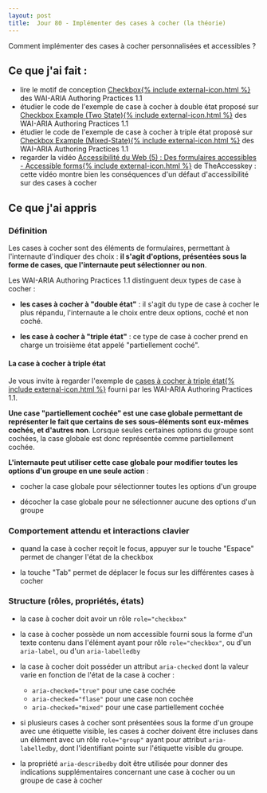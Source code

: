 ```yaml
---
layout: post
title:  Jour 80 - Implémenter des cases à cocher (la théorie)
---
```


Comment implémenter des cases à cocher personnalisées et accessibles ?

## Ce que j'ai fait :
- lire le motif de conception <a href="https://www.w3.org/TR/wai-aria-practices/#checkbox" lang="en" hreflang="en">Checkbox{% include external-icon.html %}</a> des <span lang="en">WAI-ARIA Authoring Practices 1.1</span>
- étudier le code de l'exemple de case à cocher à double état proposé sur <a href="https://www.w3.org/TR/wai-aria-practices/examples/checkbox/checkbox-1/checkbox-1.html" lang="en" hreflang="en">Checkbox Example (Two State){% include external-icon.html %}</a> des <span lang="en">WAI-ARIA Authoring Practices 1.1</span>
- étudier le code de l'exemple de case à cocher à triple état proposé sur <a href="https://www.w3.org/TR/wai-aria-practices/examples/checkbox/checkbox-2/checkbox-2.html" lang="en" hreflang="en">Checkbox Example (Mixed-State){% include external-icon.html %}</a> des <span lang="en">WAI-ARIA Authoring Practices 1.1</span>
- regarder la vidéo <a href="https://youtu.be/itGwtZY3J-M">Accessibilité du Web (5) : Des formulaires accessibles - Accessible forms{% include external-icon.html %}</a> de TheAccesskey : cette vidéo montre bien les conséquences d'un défaut d'accessibilité sur des cases à cocher

## Ce que j'ai appris
### Définition
Les cases à cocher sont des éléments de formulaires, permettant à l'internaute d'indiquer des choix : **il s'agit d'options, présentées sous la forme de cases, que l'internaute peut sélectionner ou non**.

Les <span lang="en">WAI-ARIA Authoring Practices 1.1</span> distinguent deux types de case à cocher :
- **les cases à cocher à "double état"** : il s'agit du type de case à cocher le plus répandu, l'internaute a le choix entre deux options, coché et non coché.

- **les case à cocher à "triple état"** : ce type de case à cocher prend en charge un troisième état appelé "partiellement coché".

#### La case à cocher à triple état
Je vous invite à regarder l'exemple de <a href="https://www.w3.org/TR/wai-aria-practices/examples/checkbox/checkbox-2/checkbox-2.html" hreflang="en">cases à cocher à triple état{% include external-icon.html %}</a> fourni par les <span lang="en">WAI-ARIA Authoring Practices 1.1</span>.

**Une case "partiellement cochée" est une case globale permettant de représenter le fait que certains de ses sous-éléments sont eux-mêmes cochés, et d'autres non**. Lorsque seules certaines options du groupe sont cochées, la case globale est donc représentée comme partiellement cochée.

**L'internaute peut utiliser cette case globale pour modifier toutes les options d'un groupe en une seule action** :
- cocher la case globale pour sélectionner toutes les options d'un groupe

- décocher la case globale pour ne sélectionner aucune des options d'un groupe

### Comportement attendu et interactions clavier
- quand la case à cocher reçoit le focus, appuyer sur le touche "Espace" permet de changer l'état de la checkbox

- la touche "Tab" permet de déplacer le focus sur les différentes cases à cocher

### Structure (rôles, propriétés, états)
- la case à cocher doit avoir un rôle `role="checkbox"`

- la case à cocher possède un nom accessible fourni sous la forme d'un texte contenu dans l'élément ayant pour rôle `role="checkbox"`, ou d'un `aria-label`, ou d'un `aria-labelledby`

- la case à cocher doit posséder un attribut `aria-checked` dont la valeur varie en fonction de l'état de la case à cocher :
  - `aria-checked="true"` pour une case cochée
  - `aria-checked="flase"` pour une case non cochée
  - `aria-checked="mixed"` pour une case partiellement cochée

- si plusieurs cases à cocher sont présentées sous la forme d'un groupe avec une étiquette visible, les cases à cocher doivent être incluses dans un élément avec un rôle `role="group"` ayant pour attribut `aria-labelledby`, dont l'identifiant pointe sur l'étiquette visible du groupe.

- la propriété `aria-describedby` doit être utilisée pour donner des indications supplémentaires concernant une case à cocher ou un groupe de case à cocher